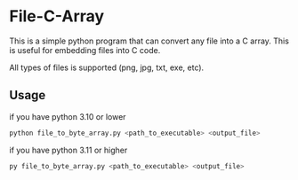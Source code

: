 # File-C-Array

This is a simple python program that can convert any file into a C array. This is useful for embedding files into C code.

All types of files is supported (png, jpg, txt, exe, etc).

## Usage

if you have python 3.10 or lower
```bash
python file_to_byte_array.py <path_to_executable> <output_file>
```

if you have python 3.11 or higher
```bash
py file_to_byte_array.py <path_to_executable> <output_file>
```
